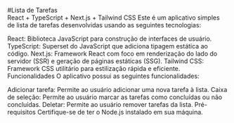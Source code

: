 #Lista de Tarefas<br> React + TypeScript + Next.js + Tailwind CSS
Este é um aplicativo simples de lista de tarefas desenvolvidas usando as seguintes tecnologias:

React: Biblioteca JavaScript para construção de interfaces de usuário.
TypeScript: Superset do JavaScript que adiciona tipagem estática ao código.
Next.js: Framework React com foco em renderização do lado do servidor (SSR) e geração de páginas estáticas (SSG).
Tailwind CSS: Framework CSS utilitário para estilização rápida e eficiente.
Funcionalidades
O aplicativo possui as seguintes funcionalidades:

Adicionar tarefa: Permite ao usuário adicionar uma nova tarefa à lista.
Caixa de seleção: Permite ao usuário marcar as tarefas como concluídas ou não concluídas.
Deletar: Permite ao usuário remover tarefas da lista.
Pré-requisitos
Certifique-se de ter o Node.js instalado em sua máquina.
